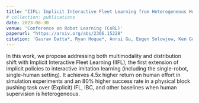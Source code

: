 ```yaml
---
title: "IIFL: Implicit Interactive Fleet Learning from Heterogeneous Human Supervisors"
# collection: publications
date: 2023-08-30
venue: 'Conference on Robot Learning (CoRL)'
paperurl: "https://arxiv.org/abs/2306.15228"
citation: 'Gaurav Datta*, Ryan Hoque*, Anrui Gu, Eugen Solowjow, Ken Goldberg (* equal contribution)'
---
```

In this work, we propose addressing both multimodality and distribution shift with Implicit Interactive Fleet Learning (IIFL), the first extension of implicit policies to interactive imitation learning (including the single-robot, single-human setting). It achieves 4.5x higher return on human effort in simulation experiments and an 80% higher success rate in a physical block pushing task over (Explicit) IFL, IBC, and other baselines when human supervision is heterogeneous.